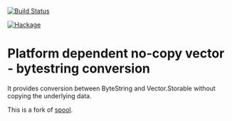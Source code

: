 [![Build Status](https://travis-ci.org/sheyll/bytestring-to-vector.svg?branch=master)](https://travis-ci.org/sheyll/bytestring-to-vector)

[![Hackage](https://img.shields.io/hackage/v/bytestring-to-vector.svg?style=flat)](http://hackage.haskell.org/package/bytestring-to-vector)

# Platform dependent no-copy vector - bytestring conversion

It provides conversion between ByteString and Vector.Storable without
copying the underlying data.

This is a fork of [spool](https://github.com/kmcallister/spool).
